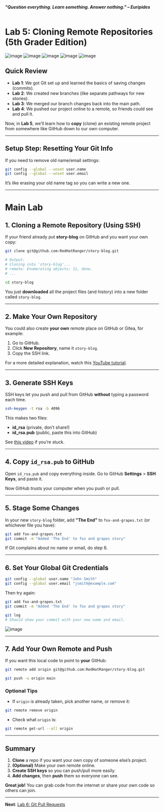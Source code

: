 ***"Question everything. Learn something. Answer nothing." – Euripides***
<br><br>

# Lab 5: Cloning Remote Repositories (5th Grader Edition)

![image](https://github.com/user-attachments/assets/bb0c006d-bdce-4b74-8e9e-222b9a8ce728)
![image](https://github.com/user-attachments/assets/cde069e9-5532-4201-8943-c076c4a166ef)
![image](https://github.com/user-attachments/assets/b4a24a1d-9072-466c-b16f-0fcba96f63a1)
![image](https://github.com/user-attachments/assets/6d9f09e2-e167-4eef-92be-f814c16e2ce6)
![image](https://github.com/user-attachments/assets/5797dff3-cf11-4760-a912-390f574cb392)

## Quick Review
- **Lab 1**: We got Git set up and learned the basics of saving changes (commits).
- **Lab 2**: We created new branches (like separate pathways for new stories).
- **Lab 3**: We merged our branch changes back into the main path.
- **Lab 4**: We pushed our project online to a remote, so friends could see and pull it.

Now, in **Lab 5**, we’ll learn how to **copy** (clone) an existing remote project from somewhere like GitHub down to our own computer.

---

## Setup Step: Resetting Your Git Info

If you need to remove old name/email settings:
```bash
git config --global --unset user.name
git config --global --unset user.email
```
It’s like erasing your old name tag so you can write a new one.

---

# Main Lab

## 1. Cloning a Remote Repository (Using SSH)

If your friend already put **story-blog** on GitHub and you want your own copy:
```bash
git clone git@github.com:RedHatRanger/story-blog.git

# Output:
# Cloning into 'story-blog'...
# remote: Enumerating objects: 11, done.
# ...

cd story-blog
```
You just **downloaded** all the project files (and history) into a new folder called `story-blog`.

---

## 2. Make Your Own Repository

You could also create **your own** remote place on GitHub or Gitea, for example:
1. Go to GitHub.
2. Click **New Repository**, name it `story-blog`.
3. Copy the SSH link.

For a more detailed explanation, watch this [YouTube tutorial](https://www.youtube.com/watch?v=Oaj3RBIoGFc&t=653s).

---

## 3. Generate SSH Keys

SSH keys let you push and pull from GitHub **without** typing a password each time.

```bash
ssh-keygen -t rsa -b 4096
```

This makes two files:
- **id_rsa** (private, don’t share!)
- **id_rsa.pub** (public, paste this into GitHub)

See [this video](https://www.youtube.com/watch?v=X40b9x9BFGo) if you’re stuck.

---

## 4. Copy `id_rsa.pub` to GitHub

Open `id_rsa.pub` and copy everything inside. Go to GitHub **Settings** > **SSH Keys**, and paste it.

Now GitHub trusts your computer when you push or pull.

---

## 5. Stage Some Changes

In your new `story-blog` folder, add **"The End"** to `fox-and-grapes.txt` (or whichever file you have):
```bash
git add fox-and-grapes.txt
git commit -m "Added 'The End' to fox and grapes story"
```

If Git complains about no name or email, do step 6.

---

## 6. Set Your Global Git Credentials

```bash
git config --global user.name "John Smith"
git config --global user.email "jsmith@example.com"
```

Then try again:
```bash
git add fox-and-grapes.txt
git commit -m "Added 'The End' to fox and grapes story"

git log
# Should show your commit with your new name and email.
```
![image](https://github.com/user-attachments/assets/14f004f8-2dbb-4e38-bf34-3022ece1230f)

---

## 7. Add Your Own Remote and Push

If you want this local code to point to **your** GitHub:
```bash
git remote add origin git@github.com:RedHatRanger/story-blog.git

git push -u origin main
```

### Optional Tips
- If `origin` is already taken, pick another name, or remove it:
```bash
git remote remove origin
```
- Check what `origin` is:
```bash
git remote get-url --all origin
```

---

## Summary
1. **Clone** a repo if you want your own copy of someone else’s project.
2. **(Optional)** Make your own remote online.
3. **Create SSH keys** so you can push/pull more easily.
4. **Add changes**, then **push** them so everyone can see.

**Great job!** You can grab code from the internet or share your own code so others can join.

---

**Next**: [Lab 6: Git Pull Requests](06_git_pull_requests.md)
